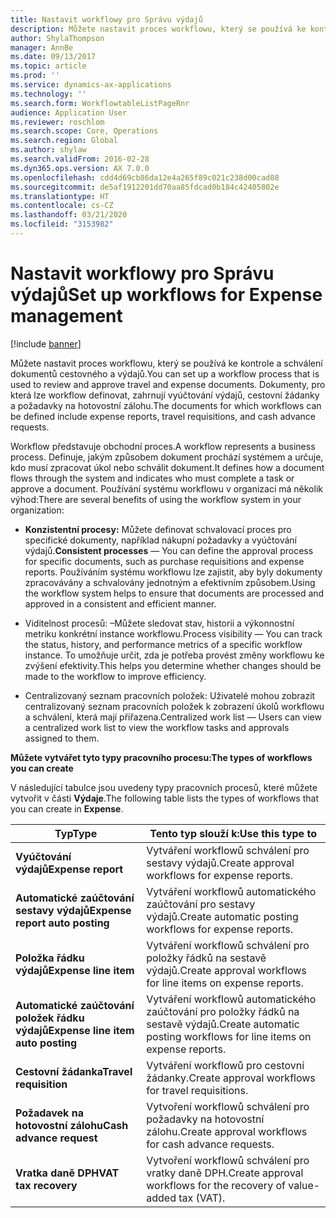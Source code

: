 ```yaml
---
title: Nastavit workflowy pro Správu výdajů
description: Můžete nastavit proces workflowu, který se používá ke kontrole a schválení dokumentů cestovného a výdajů.
author: ShylaThompson
manager: AnnBe
ms.date: 09/13/2017
ms.topic: article
ms.prod: ''
ms.service: dynamics-ax-applications
ms.technology: ''
ms.search.form: WorkflowtableListPageRnr
audience: Application User
ms.reviewer: roschlom
ms.search.scope: Core, Operations
ms.search.region: Global
ms.author: shylaw
ms.search.validFrom: 2016-02-28
ms.dyn365.ops.version: AX 7.0.0
ms.openlocfilehash: cdd4d69cb86da12e4a265f89c021c238d00cad08
ms.sourcegitcommit: de5af1912201dd70aa85fdcad0b184c42405802e
ms.translationtype: HT
ms.contentlocale: cs-CZ
ms.lasthandoff: 03/21/2020
ms.locfileid: "3153982"
---
```

# <a name="set-up-workflows-for-expense-management"></a><span data-ttu-id="06e54-103">Nastavit workflowy pro Správu výdajů</span><span class="sxs-lookup"><span data-stu-id="06e54-103">Set up workflows for Expense management</span></span>

[!include [banner](../includes/banner.md)]

<span data-ttu-id="06e54-104">Můžete nastavit proces workflowu, který se používá ke kontrole a schválení dokumentů cestovného a výdajů.</span><span class="sxs-lookup"><span data-stu-id="06e54-104">You can set up a workflow process that is used to review and approve travel and expense documents.</span></span> <span data-ttu-id="06e54-105">Dokumenty, pro která lze workflow definovat, zahrnují vyúčtování výdajů, cestovní žádanky a požadavky na hotovostní zálohu.</span><span class="sxs-lookup"><span data-stu-id="06e54-105">The documents for which workflows can be defined include expense reports, travel requisitions, and cash advance requests.</span></span>

<span data-ttu-id="06e54-106">Workflow představuje obchodní proces.</span><span class="sxs-lookup"><span data-stu-id="06e54-106">A workflow represents a business process.</span></span> <span data-ttu-id="06e54-107">Definuje, jakým způsobem dokument prochází systémem a určuje, kdo musí zpracovat úkol nebo schválit dokument.</span><span class="sxs-lookup"><span data-stu-id="06e54-107">It defines how a document flows through the system and indicates who must complete a task or approve a document.</span></span> <span data-ttu-id="06e54-108">Používání systému workflowu v organizaci má několik výhod:</span><span class="sxs-lookup"><span data-stu-id="06e54-108">There are several benefits of using the workflow system in your organization:</span></span>

-   <span data-ttu-id="06e54-109">**Konzistentní procesy:** Můžete definovat schvalovací proces pro specifické dokumenty, například nákupní požadavky a vyúčtování výdajů.</span><span class="sxs-lookup"><span data-stu-id="06e54-109">**Consistent processes** — You can define the approval process for specific documents, such as purchase requisitions and expense reports.</span></span> <span data-ttu-id="06e54-110">Používáním systému workflowu lze zajistit, aby byly dokumenty zpracovávány a schvalovány jednotným a efektivním způsobem.</span><span class="sxs-lookup"><span data-stu-id="06e54-110">Using the workflow system helps to ensure that documents are processed and approved in a consistent and efficient manner.</span></span>

-   <span data-ttu-id="06e54-111">Viditelnost procesů: –Můžete sledovat stav, historii a výkonnostní metriku konkrétní instance workflowu.</span><span class="sxs-lookup"><span data-stu-id="06e54-111">Process visibility — You can track the status, history, and performance metrics of a specific workflow instance.</span></span> <span data-ttu-id="06e54-112">To umožňuje určit, zda je potřeba provést změny workflowu ke zvýšení efektivity.</span><span class="sxs-lookup"><span data-stu-id="06e54-112">This helps you determine whether changes should be made to the workflow to improve efficiency.</span></span>

-   <span data-ttu-id="06e54-113">Centralizovaný seznam pracovních položek: Uživatelé mohou zobrazit centralizovaný seznam pracovních položek k zobrazení úkolů workflowu a schválení, která mají přiřazena.</span><span class="sxs-lookup"><span data-stu-id="06e54-113">Centralized work list — Users can view a centralized work list to view the workflow tasks and approvals assigned to them.</span></span> 

<span data-ttu-id="06e54-114">**Můžete vytvářet tyto typy pracovního procesu:**</span><span class="sxs-lookup"><span data-stu-id="06e54-114">**The types of workflows you can create**</span></span>

<span data-ttu-id="06e54-115">V následující tabulce jsou uvedeny typy pracovních procesů, které můžete vytvořit v části **Výdaje**.</span><span class="sxs-lookup"><span data-stu-id="06e54-115">The following table lists the types of workflows that you can create in **Expense**.</span></span>


|              <span data-ttu-id="06e54-116"><strong>Typ</strong></span><span class="sxs-lookup"><span data-stu-id="06e54-116"><strong>Type</strong></span></span>              |                   <span data-ttu-id="06e54-117"><strong>Tento typ slouží k:</strong></span><span class="sxs-lookup"><span data-stu-id="06e54-117"><strong>Use this type to</strong></span></span>                   |
|-------------------------------------------------|-----------------------------------------------------------------------|
|         <span data-ttu-id="06e54-118"><strong>Vyúčtování výdajů</strong></span><span class="sxs-lookup"><span data-stu-id="06e54-118"><strong>Expense report</strong></span></span>         |            <span data-ttu-id="06e54-119">Vytváření workflowů schválení pro sestavy výdajů.</span><span class="sxs-lookup"><span data-stu-id="06e54-119">Create approval workflows for expense reports.</span></span>             |
|  <span data-ttu-id="06e54-120"><strong>Automatické zaúčtování sestavy výdajů</strong></span><span class="sxs-lookup"><span data-stu-id="06e54-120"><strong>Expense report auto posting</strong></span></span>   |        <span data-ttu-id="06e54-121">Vytváření workflowů automatického zaúčtování pro sestavy výdajů.</span><span class="sxs-lookup"><span data-stu-id="06e54-121">Create automatic posting workflows for expense reports.</span></span>        |
|       <span data-ttu-id="06e54-122"><strong>Položka řádku výdajů</strong></span><span class="sxs-lookup"><span data-stu-id="06e54-122"><strong>Expense line item</strong></span></span>        |     <span data-ttu-id="06e54-123">Vytváření workflowů schválení pro položky řádků na sestavě výdajů.</span><span class="sxs-lookup"><span data-stu-id="06e54-123">Create approval workflows for line items on expense reports.</span></span>      |
| <span data-ttu-id="06e54-124"><strong>Automatické zaúčtování položek řádku výdajů</strong></span><span class="sxs-lookup"><span data-stu-id="06e54-124"><strong>Expense line item auto posting</strong></span></span> | <span data-ttu-id="06e54-125">Vytváření workflowů automatického zaúčtování pro položky řádků na sestavě výdajů.</span><span class="sxs-lookup"><span data-stu-id="06e54-125">Create automatic posting workflows for line items on expense reports.</span></span> |
|       <span data-ttu-id="06e54-126"><strong>Cestovní žádanka</strong></span><span class="sxs-lookup"><span data-stu-id="06e54-126"><strong>Travel requisition</strong></span></span>       |          <span data-ttu-id="06e54-127">Vytváření workflowů pro cestovní žádanky.</span><span class="sxs-lookup"><span data-stu-id="06e54-127">Create approval workflows for travel requisitions.</span></span>           |
|      <span data-ttu-id="06e54-128"><strong>Požadavek na hotovostní zálohu</strong></span><span class="sxs-lookup"><span data-stu-id="06e54-128"><strong>Cash advance request</strong></span></span>      |         <span data-ttu-id="06e54-129">Vytvoření workflowů schválení pro požadavky na hotovostní zálohu.</span><span class="sxs-lookup"><span data-stu-id="06e54-129">Create approval workflows for cash advance requests.</span></span>          |
|        <span data-ttu-id="06e54-130"><strong>Vratka daně DPH</strong></span><span class="sxs-lookup"><span data-stu-id="06e54-130"><strong>VAT tax recovery</strong></span></span>        | <span data-ttu-id="06e54-131">Vytvoření workflowů schválení pro vratky daně DPH.</span><span class="sxs-lookup"><span data-stu-id="06e54-131">Create approval workflows for the recovery of value-added tax (VAT).</span></span>  |

